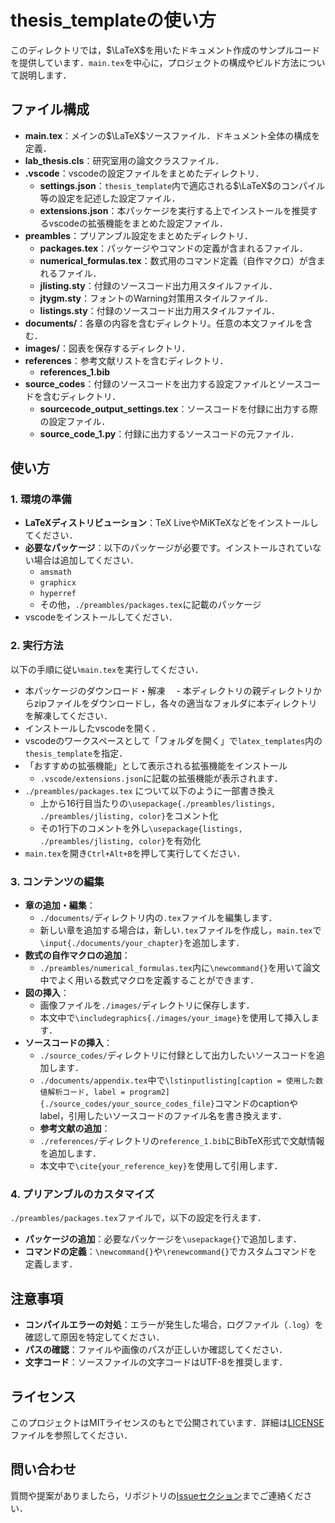 # thesis_templateの使い方

このディレクトリでは，$\LaTeX$を用いたドキュメント作成のサンプルコードを提供しています．`main.tex`を中心に，プロジェクトの構成やビルド方法について説明します．

## ファイル構成

- **main.tex**：メインの$\LaTeX$ソースファイル．ドキュメント全体の構成を定義．
- **lab_thesis.cls**：研究室用の論文クラスファイル．
- **.vscode**：vscodeの設定ファイルをまとめたディレクトリ．
  - **settings.json**：`thesis_template`内で適応される$\LaTeX$のコンパイル等の設定を記述した設定ファイル．
  - **extensions.json**：本パッケージを実行する上でインストールを推奨するvscodeの拡張機能をまとめた設定ファイル．
- **preambles**：プリアンブル設定をまとめたディレクトリ．
  - **packages.tex**：パッケージやコマンドの定義が含まれるファイル．
  - **numerical_formulas.tex**：数式用のコマンド定義（自作マクロ）が含まれるファイル．
  - **jlisting.sty**：付録のソースコード出力用スタイルファイル．
  - **jtygm.sty**：フォントのWarning対策用スタイルファイル．
  - **listings.sty**：付録のソースコード出力用スタイルファイル．
- **documents/**：各章の内容を含むディレクトリ。任意の本文ファイルを含む．
- **images/**：図表を保存するディレクトリ．
- **references**：参考文献リストを含むディレクトリ．
  - **references_1.bib**
- **source_codes**：付録のソースコードを出力する設定ファイルとソースコードを含むディレクトリ．
  - **sourcecode_output_settings.tex**：ソースコードを付録に出力する際の設定ファイル．
  - **source_code_1.py**：付録に出力するソースコードの元ファイル．

## 使い方

### 1. 環境の準備

- **LaTeXディストリビューション**：TeX LiveやMiKTeXなどをインストールしてください．
- **必要なパッケージ**：以下のパッケージが必要です。インストールされていない場合は追加してください．
  - `amsmath`
  - `graphicx`
  - `hyperref`
  - その他，`./preambles/packages.tex`に記載のパッケージ
- vscodeをインストールしてください．

### 2. 実行方法

以下の手順に従い`main.tex`を実行してください．

- 本パッケージのダウンロード・解凍
　- 本ディレクトリの親ディレクトリからzipファイルをダウンロードし，各々の適当なフォルダに本ディレクトリを解凍してください．
- インストールしたvscodeを開く．
- vscodeのワークスペースとして「フォルダを開く」で`latex_templates`内の`thesis_template`を指定．
- 「おすすめの拡張機能」として表示される拡張機能をインストール
  - `.vscode/extensions.json`に記載の拡張機能が表示されます．
- `./preambles/packages.tex` について以下のように一部書き換え
  - 上から16行目当たりの`\usepackage{./preambles/listings, ./preambles/jlisting, color}`をコメント化
  - その1行下のコメントを外し`\usepackage{listings, ./preambles/jlisting, color}`を有効化
- `main.tex`を開き`Ctrl+Alt+B`を押して実行してください．

### 3. コンテンツの編集

- **章の追加・編集**：
  - `./documents/`ディレクトリ内の`.tex`ファイルを編集します．
  - 新しい章を追加する場合は，新しい`.tex`ファイルを作成し，`main.tex`で`\input{./documents/your_chapter}`を追加します．
- **数式の自作マクロの追加**：
  - `./preambles/numerical_formulas.tex`内に`\newcommand{}`を用いて論文中でよく用いる数式マクロを定義することができます．
- **図の挿入**：
  - 画像ファイルを`./images/`ディレクトリに保存します．
  - 本文中で`\includegraphics{./images/your_image}`を使用して挿入します．
- **ソースコードの挿入**：
  - `./source_codes/`ディレクトリに付録として出力したいソースコードを追加します．
  - `./documents/appendix.tex`中で`\lstinputlisting[caption = 使用した数値解析コード, label = program2]{./source_codes/your_source_codes_file}`コマンドのcaptionやlabel，引用したいソースコードのファイル名を書き換えます．
  - **参考文献の追加**：
  - `./references/`ディレクトリの`reference_1.bib`にBibTeX形式で文献情報を追加します．
  - 本文中で`\cite{your_reference_key}`を使用して引用します．

### 4. プリアンブルのカスタマイズ

`./preambles/packages.tex`ファイルで，以下の設定を行えます．

- **パッケージの追加**：必要なパッケージを`\usepackage{}`で追加します．
- **コマンドの定義**：`\newcommand{}`や`\renewcommand{}`でカスタムコマンドを定義します．

## 注意事項

- **コンパイルエラーの対処**：エラーが発生した場合，ログファイル（`.log`）を確認して原因を特定してください．
- **パスの確認**：ファイルや画像のパスが正しいか確認してください．
- **文字コード**：ソースファイルの文字コードはUTF-8を推奨します．

## ライセンス

このプロジェクトはMITライセンスのもとで公開されています．詳細は[LICENSE](../LICENSE)ファイルを参照してください．

## 問い合わせ

質問や提案がありましたら，リポジトリの[Issueセクション](https://github.com/yuki2023-kenkyu/latex_templates/issues)までご連絡ください．
